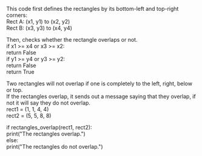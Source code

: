 This code first defines the rectangles by its bottom-left and top-right corners:  
Rect A: (x1, y1) to (x2, y2)  
Rect B: (x3, y3) to (x4, y4)  
  
Then, checks whether the rectangle overlaps or not.  
if x1 >= x4 or x3 >= x2:  
          return False    
if y1 >= y4 or y3 >= y2:  
        return False  
    return True
      
Two rectangles will not overlap if one is completely to the left, right, below or top.  
If the rectangles overlap, it sends out a message saying that they overlap, if not it will say they do not overlap.  
rect1 = (1, 1, 4, 4)  
rect2 = (5, 5, 8, 8)  

if rectangles_overlap(rect1, rect2):  
    print("The rectangles overlap.")  
else:  
    print("The rectangles do not overlap.")  
